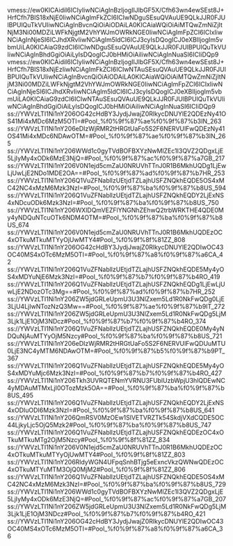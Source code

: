 vmess://ew0KICAidiI6ICIyIiwNCiAgInBzIjogIlJlbGF5X/Cfh63wn4ewSEst8J+HrfCfh7BIS18xNjE0IiwNCiAgImFkZCI6ICIwNDguSEsuQVAuUE9QLkJJR0FJUlBPUlQuTkVUIiwNCiAgInBvcnQiOiAiODAiLA0KICAiaWQiOiAiMTQwZmNiZjItNjM3Ni00MDZiLWFkNjgtM2VhYWJmOWRkNGE0IiwNCiAgImFpZCI6ICIxIiwNCiAgInNjeSI6ICJhdXRvIiwNCiAgIm5ldCI6ICJ3cyIsDQogICJ0eXBlIjogIm5vbmUiLA0KICAiaG9zdCI6ICIwNDguSEsuQVAuUE9QLkJJR0FJUlBPUlQuTkVUIiwNCiAgInBhdGgiOiAiLyIsDQogICJ0bHMiOiAiIiwNCiAgInNuaSI6ICIiDQp9
vmess://ew0KICAidiI6ICIyIiwNCiAgInBzIjogIlJlbGF5X/Cfh63wn4ewSEst8J+HrfCfh7BIS18xNjEzIiwNCiAgImFkZCI6ICIwNTAuSEsuQVAuUE9QLkJJR0FJUlBPUlQuTkVUIiwNCiAgInBvcnQiOiAiODAiLA0KICAiaWQiOiAiMTQwZmNiZjItNjM3Ni00MDZiLWFkNjgtM2VhYWJmOWRkNGE0IiwNCiAgImFpZCI6ICIxIiwNCiAgInNjeSI6ICJhdXRvIiwNCiAgIm5ldCI6ICJ3cyIsDQogICJ0eXBlIjogIm5vbmUiLA0KICAiaG9zdCI6ICIwNTAuSEsuQVAuUE9QLkJJR0FJUlBPUlQuTkVUIiwNCiAgInBhdGgiOiAiLyIsDQogICJ0bHMiOiAiIiwNCiAgInNuaSI6ICIiDQp9
ss://YWVzLTI1Ni1nY206OG42cHdBY3JydjJwajZ0RlkycDNUYlE2QDEzNy41OS41Mi4xMDc6MzM5OTI=#Pool_%f0%9f%87%ae%f0%9f%87%b3IN_263
ss://YWVzLTI1Ni1nY206eDIzWjRMR2tHRGtUaFo5S2F6NERVUlFwQDEzNy41OS41Mi4xMDc6NDAwOTM=#Pool_%f0%9f%87%ae%f0%9f%87%b3IN_265
ss://YWVzLTI1Ni1nY206WWd1c0gyTVdBOFBXYzNwMlZEc1I3QVZ2QDgxLjE5LjIyMy4xODk6MzE3NjQ=#Pool_%f0%9f%87%ac%f0%9f%87%a7GB_217
ss://YWVzLTI1Ni1nY206V0N1ejd5cmZaU0NRUVhTTnJ0R1B6MkhUQDg1LjEwLjUwLjE2NDo1MDE2OA==#Pool_%f0%9f%87%ad%f0%9f%87%b7HR_253
ss://YWVzLTI1Ni1nY206Q1VuZFNabllzUEtjdTZLajhUSFZNQkhEQDE5OS4xMC42NC4xMzM6Mzk3NzI=#Pool_%f0%9f%87%ba%f0%9f%87%b8US_594
ss://YWVzLTI1Ni1nY206Q1VuZFNabllzUEtjdTZLajhUSFZNQkhEQDY2LjExNS4xNDcuODk6Mzk3NzI=#Pool_%f0%9f%87%ba%f0%9f%87%b8US_750
ss://YWVzLTI1Ni1nY206WXlDQmVEZFlYNGNhZEhwQ2trbWRKTHE4QDE0My4yNDQuNTcuOTk6NDM4OTM=#Pool_%f0%9f%87%ba%f0%9f%87%b8US_674
ss://YWVzLTI1Ni1nY206V0N1ejd5cmZaU0NRUVhTTnJ0R1B6MkhUQDEzOC4xOTkuMTkuMTYyOjUwMTY4#Pool_%f0%9f%8f%81ZZ_808
ss://YWVzLTI1Ni1nY206OG42cHdBY3JydjJwajZ0RlkycDNUYlE2QDIwOC43OC40MS4xOTc6MzM5OTI=#Pool_%f0%9f%87%a8%f0%9f%87%a6CA_42
ss://YWVzLTI1Ni1nY206Q1VuZFNabllzUEtjdTZLajhUSFZNQkhEQDE5My4yOS4xMDYuNjE6Mzk3NzI=#Pool_%f0%9f%87%b7%f0%9f%87%b4RO_419
ss://YWVzLTI1Ni1nY206Q1VuZFNabllzUEtjdTZLajhUSFZNQkhEQDg1LjEwLjUwLjE2NDozOTc3Mg==#Pool_%f0%9f%87%ad%f0%9f%87%b7HR_252
ss://YWVzLTI1Ni1nY206ZW5jdGRLeUpmU3U3NlZxem5Ld1R0NkFwQDg0LjE3LjU4LjIwNTozNzQ3Mw==#Pool_%f0%9f%87%ae%f0%9f%87%b9IT_272
ss://YWVzLTI1Ni1nY206ZW5jdGRLeUpmU3U3NlZxem5Ld1R0NkFwQDg5LjM3Ljk1LjE1OjM3NDcz#Pool_%f0%9f%87%b7%f0%9f%87%b4RO_374
ss://YWVzLTI1Ni1nY206Q1VuZFNabllzUEtjdTZLajhUSFZNQkhEQDE0My4yNDQuNjAuMTYyOjM5Nzcy#Pool_%f0%9f%87%ba%f0%9f%87%b8US_721
ss://YWVzLTI1Ni1nY206eDIzWjRMR2tHRGtUaFo5S2F6NERVUlFwQDUuMTU0LjE3NC4yMTM6NDAwOTM=#Pool_%f0%9f%87%b5%f0%9f%87%b9PT_367
ss://YWVzLTI1Ni1nY206Q1VuZFNabllzUEtjdTZLajhUSFZNQkhEQDE5My4yOS4xMDYuMjc6Mzk3NzI=#Pool_%f0%9f%87%b7%f0%9f%87%b4RO_427
ss://YWVzLTI1Ni1nY206Tkh3UVRQTENmYVRNU3FUblUzbWpjU3hlQDEwNC4yMDAuMTMxLjI0OTozMzk5OA==#Pool_%f0%9f%87%ba%f0%9f%87%b8US_495
ss://YWVzLTI1Ni1nY206Q1VuZFNabllzUEtjdTZLajhUSFZNQkhEQDY2LjExNS4xODIuODI6Mzk3NzI=#Pool_%f0%9f%87%ba%f0%9f%87%b8US_641
ss://YWVzLTI1Ni1nY206QmRSV0MzOEw1SlVETVRZTk54SkdjVXdCQDE5OC44LjkyLjc5OjQ5Mzk2#Pool_%f0%9f%87%ba%f0%9f%87%b8US_747
ss://YWVzLTI1Ni1nY206Q1VuZFNabllzUEtjdTZLajhUSFZNQkhEQDEzOC4xOTkuMTkuMTg2OjM5Nzcy#Pool_%f0%9f%8f%81ZZ_834
ss://YWVzLTI1Ni1nY206V0N1ejd5cmZaU0NRUVhTTnJ0R1B6MkhUQDEzOC4xOTkuMTkuMTYyOjUwMTY4#Pool_%f0%9f%8f%81ZZ_803
ss://YWVzLTI1Ni1nY206RldyWGN4UFpqSnhBTjg5eExncVkzQWNwQDEzOC4xOTkuMTYuMTM3OjQ0MjM2#Pool_%f0%9f%8f%81ZZ_806
ss://YWVzLTI1Ni1nY206Q1VuZFNabllzUEtjdTZLajhUSFZNQkhEQDE5OS4xMC42NC4xMzM6Mzk3NzI=#Pool_%f0%9f%87%ba%f0%9f%87%b8US_729
ss://YWVzLTI1Ni1nY206WWd1c0gyTVdBOFBXYzNwMlZEc1I3QVZ2QDgxLjE5LjIyMy4xODk6MzE3NjQ=#Pool_%f0%9f%87%ac%f0%9f%87%a7GB_207
ss://YWVzLTI1Ni1nY206ZW5jdGRLeUpmU3U3NlZxem5Ld1R0NkFwQDg5LjM3Ljk1LjE1OjM3NDcz#Pool_%f0%9f%87%b7%f0%9f%87%b4RO_421
ss://YWVzLTI1Ni1nY206OG42cHdBY3JydjJwajZ0RlkycDNUYlE2QDIwOC43OC40MS4xOTc6MzM5OTI=#Pool_%f0%9f%87%a8%f0%9f%87%a6CA_36
